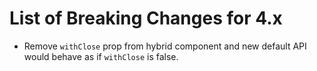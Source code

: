 # List of Breaking Changes for 4.x

-   Remove `withClose` prop from hybrid component and new default API would behave as if `withClose` is false.
